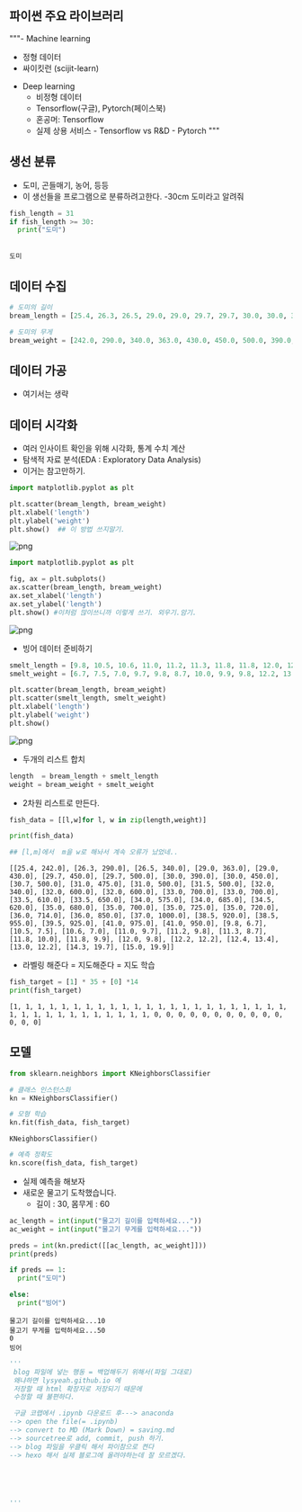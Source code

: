 ## 파이썬 주요 라이브러리
  """- Machine learning
  + 정형 데이터
  + 싸이킷런 (scijit-learn)
- Deep learning
  + 비정형 데이터
  + Tensorflow(구글), Pytorch(페이스북)
  + 혼공머: Tensorflow
  + 실제 상용 서비스 -
Tensorflow vs R&D - Pytorch
   """

## 생선 분류
- 도미, 곤들매기, 농어, 등등
- 이 생선들을 프로그램으로 분류하려고한다.
-30cm 도미라고 알려줘



```python
fish_length = 31
if fish_length >= 30:
  print("도미")
  
```

    도미
    

## 데이터 수집


```python
# 도미의 길이
bream_length = [25.4, 26.3, 26.5, 29.0, 29.0, 29.7, 29.7, 30.0, 30.0, 30.7, 31.0, 31.0, 31.5, 32.0, 32.0, 32.0, 33.0, 33.0, 33.5, 33.5, 34.0, 34.0, 34.5, 35.0, 35.0, 35.0, 35.0, 36.0, 36.0, 37.0, 38.5, 38.5, 39.5, 41.0, 41.0]

# 도미의 무게
bream_weight = [242.0, 290.0, 340.0, 363.0, 430.0, 450.0, 500.0, 390.0, 450.0, 500.0, 475.0, 500.0, 500.0, 340.0, 600.0, 600.0, 700.0, 700.0, 610.0, 650.0, 575.0, 685.0, 620.0, 680.0, 700.0, 725.0, 720.0, 714.0, 850.0, 1000.0, 920.0, 955.0, 925.0, 975.0, 950.0]
```

## 데이터 가공
- 여기서는 생략

## 데이터 시각화
- 여러 인사이트 확인을 위해 시각화, 통계 수치 계산
- 탐색적 자료 분석(EDA : Exploratory Data Analysis)
- 이거는 참고만하기.


```python
import matplotlib.pyplot as plt

plt.scatter(bream_length, bream_weight)
plt.xlabel('length')
plt.ylabel('weight')
plt.show()  ## 이 방법 쓰지말기.


```


    
![png](output_7_0.png)
    



```python
import matplotlib.pyplot as plt

fig, ax = plt.subplots()
ax.scatter(bream_length, bream_weight)
ax.set_xlabel('length')
ax.set_ylabel('length')
plt.show() #이처럼 많이쓰니까 이렇게 쓰기. 외우기.암기.

```


    
![png](output_8_0.png)
    


- 빙어 데이터 준비하기


```python
smelt_length = [9.8, 10.5, 10.6, 11.0, 11.2, 11.3, 11.8, 11.8, 12.0, 12.2, 12.4, 13.0, 14.3, 15.0]
smelt_weight = [6.7, 7.5, 7.0, 9.7, 9.8, 8.7, 10.0, 9.9, 9.8, 12.2, 13.4, 12.2, 19.7, 19.9]

plt.scatter(bream_length, bream_weight)
plt.scatter(smelt_length, smelt_weight)
plt.xlabel('length')
plt.ylabel('weight')
plt.show()
```


    
![png](output_10_0.png)
    


- 두개의 리스트 합치


```python
length  = bream_length + smelt_length
weight = bream_weight + smelt_weight
```

- 2차원 리스트로 만든다.


```python
fish_data = [[l,w]for l, w in zip(length,weight)]

print(fish_data)

## [l,m]에서  m을 w로 해놔서 계속 오류가 났었네..
```

    [[25.4, 242.0], [26.3, 290.0], [26.5, 340.0], [29.0, 363.0], [29.0, 430.0], [29.7, 450.0], [29.7, 500.0], [30.0, 390.0], [30.0, 450.0], [30.7, 500.0], [31.0, 475.0], [31.0, 500.0], [31.5, 500.0], [32.0, 340.0], [32.0, 600.0], [32.0, 600.0], [33.0, 700.0], [33.0, 700.0], [33.5, 610.0], [33.5, 650.0], [34.0, 575.0], [34.0, 685.0], [34.5, 620.0], [35.0, 680.0], [35.0, 700.0], [35.0, 725.0], [35.0, 720.0], [36.0, 714.0], [36.0, 850.0], [37.0, 1000.0], [38.5, 920.0], [38.5, 955.0], [39.5, 925.0], [41.0, 975.0], [41.0, 950.0], [9.8, 6.7], [10.5, 7.5], [10.6, 7.0], [11.0, 9.7], [11.2, 9.8], [11.3, 8.7], [11.8, 10.0], [11.8, 9.9], [12.0, 9.8], [12.2, 12.2], [12.4, 13.4], [13.0, 12.2], [14.3, 19.7], [15.0, 19.9]]
    

- 라벨링 해준다 = 지도해준다
= 지도 학습 


```python
fish_target = [1] * 35 + [0] *14
print(fish_target)
```

    [1, 1, 1, 1, 1, 1, 1, 1, 1, 1, 1, 1, 1, 1, 1, 1, 1, 1, 1, 1, 1, 1, 1, 1, 1, 1, 1, 1, 1, 1, 1, 1, 1, 1, 1, 0, 0, 0, 0, 0, 0, 0, 0, 0, 0, 0, 0, 0, 0]
    

## 모델


```python
from sklearn.neighbors import KNeighborsClassifier

# 클래스 인스턴스화
kn = KNeighborsClassifier()

# 모형 학습
kn.fit(fish_data, fish_target)
```




    KNeighborsClassifier()




```python
# 예측 정확도
kn.score(fish_data, fish_target)
```

- 실제 예측을 해보자
- 새로운 물고기 도착했습니다.
  + 길이 : 30, 몸무게 : 60 


```python
ac_length = int(input("물고기 길이를 입력하세요..."))
ac_weight = int(input("물고기 무게를 입력하세요..."))

preds = int(kn.predict([[ac_length, ac_weight]]))
print(preds)

if preds == 1:
  print("도미")

else:
  print("빙어")
```

    물고기 길이를 입력하세요...10
    물고기 무게를 입력하세요...50
    0
    빙어
    


```python
'''
 blog 파일에 넣는 행동 = 백업해두기 위해서(파일 그대로)
 왜냐하면 lysyeah.github.io 에
 저장할 때 html 확장자로 저장되기 때문에 
 수정할 때 불편하다.

 구글 코랩에서 .ipynb 다운로드 후---> anaconda 
--> open the file(= .ipynb)
--> convert to MD (Mark Down) = saving.md
--> sourcetree로 add, commit, push 하기.
--> blog 파일을 우클릭 해서 파이참으로 켠다
--> hexo 해서 실제 블로그에 올려야하는데 잘 모르겠다.





'''
```
